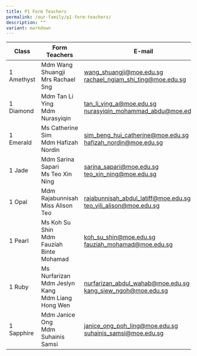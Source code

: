 ```yaml
---
title: P1 Form Teachers
permalink: /our-family/p1-form-teachers/
description: ""
variant: markdown
---
```

| Class | Form Teachers | E-mail |
| -------- | -------- | -------- |
| 1 Amethyst      |Mdm Wang Shuangji<br>Mrs Rachael Sng  | wang_shuangji@moe.edu.sg<br>rachael_ngiam_shi_ting@moe.edu.sg   |
|1 Diamond | Mdm Tan Li Ying<br>Mdm Nurasyiqin | tan_li_ying_a@moe.edu.sg<br>nurasyiqin_mohammad_abdu@moe.edu.sg
1 Emerald | Ms Catherine Sim<br>Mdm Hafizah Nordin |sim_beng_hui_catherine@moe.edu.sg<br>hafizah_nordin@moe.edu.sg | 
1 Jade | Mdm Sarina Sapari<br>Ms Teo Xin Ning <br>| sarina_sapari@moe.edu.sg<br>teo_xin_ning@moe.edu.sg
1 Opal | Mdm Rajabunnisah<br>Miss Alison Teo<br>| rajabunnisah_abdul_latiff@moe.edu.sg<br>teo_yili_alison@moe.edu.sg<br>
1 Pearl | Ms Koh Su Shin<br>Mdm Fauziah Binte Mohamad| koh_su_shin@moe.edu.sg<br>fauziah_mohamad@moe.edu.sg<br>
1 Ruby | Ms Nurfarizan <br>Mdm Jeslyn Kang<br>Mdm Liang Hong Wen| nurfarizan_abdul_wahab@moe.edu.sg<br>kang_siew_ngoh@moe.edu.sg
1 Sapphire | Mdm Janice Ong<br>Mdm Suhainis Samsi| janice_ong_poh_ling@moe.edu.sg<br>suhainis_samsi@moe.edu.sg